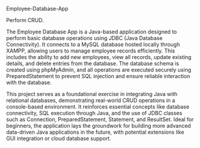 Employee-Database-App

Perform CRUD.

The Employee Database App is a Java-based application designed to perform basic database operations using JDBC (Java Database Connectivity). It connects to a MySQL database hosted locally through XAMPP, allowing users to manage employee records efficiently. This includes the ability to add new employees, view all records, update existing details, and delete entries from the database. The database schema is created using phpMyAdmin, and all operations are executed securely using PreparedStatement to prevent SQL injection and ensure reliable interaction with the database.

This project serves as a foundational exercise in integrating Java with relational databases, demonstrating real-world CRUD operations in a console-based environment. It reinforces essential concepts like database connectivity, SQL execution through Java, and the use of JDBC classes such as Connection, PreparedStatement, Statement, and ResultSet. Ideal for beginners, the application lays the groundwork for building more advanced data-driven Java applications in the future, with potential extensions like GUI integration or cloud database support.
